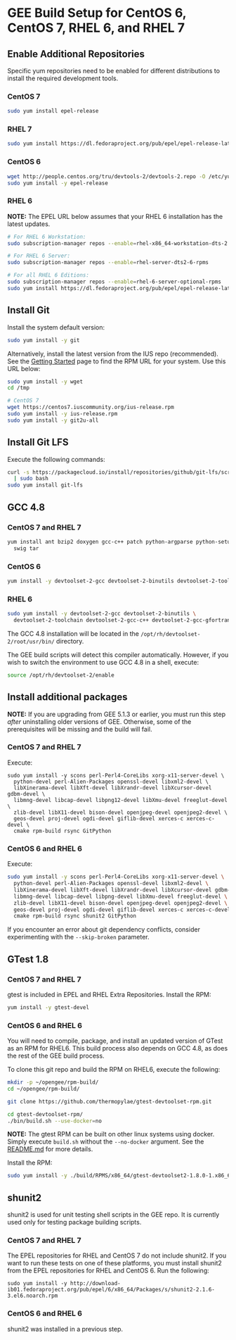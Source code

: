# GEE Build Setup for CentOS 6, CentOS 7, RHEL 6, and RHEL 7

## Enable Additional Repositories

Specific yum repositories need to be enabled for different distributions to
install the required development tools.

### CentOS 7

```bash
sudo yum install epel-release
```

### RHEL 7

```bash
sudo yum install https://dl.fedoraproject.org/pub/epel/epel-release-latest-7.noarch.rpm
```

### CentOS 6

```bash
wget http://people.centos.org/tru/devtools-2/devtools-2.repo -O /etc/yum.repos.d/devtools-2.repo
sudo yum install -y epel-release
```

### RHEL 6

__NOTE:__ The EPEL URL below assumes that your RHEL 6 installation has
the latest updates.

```bash
# For RHEL 6 Workstation:
sudo subscription-manager repos --enable=rhel-x86_64-workstation-dts-2

# For RHEL 6 Server:
sudo subscription-manager repos --enable=rhel-server-dts2-6-rpms

# For all RHEL 6 Editions:
sudo subscription-manager repos --enable=rhel-6-server-optional-rpms
sudo yum install https://dl.fedoraproject.org/pub/epel/epel-release-latest-6.noarch.rpm
```

## Install Git

Install the system default version:

```bash
sudo yum install -y git
```

Alternatively, install the latest version from the IUS repo (recommended).
See the [Getting Started](https://ius.io/GettingStarted/) page to find the RPM
URL for your system. Use this URL below:

```bash
sudo yum install -y wget
cd /tmp

# CentOS 7
wget https://centos7.iuscommunity.org/ius-release.rpm
sudo yum install -y ius-release.rpm
sudo yum install -y git2u-all
```

## Install Git LFS

Execute the following commands:

```bash
curl -s https://packagecloud.io/install/repositories/github/git-lfs/script.rpm.sh \
  | sudo bash
sudo yum install git-lfs
```

## GCC 4.8

### CentOS 7 and RHEL 7

```bash
yum install ant bzip2 doxygen gcc-c++ patch python-argparse python-setuptools \
  swig tar
```

### CentOS 6

```bash
yum install -y devtoolset-2-gcc devtoolset-2-binutils devtoolset-2-toolchain devtoolset-2-gcc-gfortran
```

### RHEL 6

```bash
sudo yum install -y devtoolset-2-gcc devtoolset-2-binutils \
  devtoolset-2-toolchain devtoolset-2-gcc-c++ devtoolset-2-gcc-gfortran
```

The GCC 4.8 installation will be located in the `/opt/rh/devtoolset-2/root/usr/bin/` directory.

The GEE build scripts will detect this compiler automatically. However, if you
wish to switch the environment to use GCC 4.8 in a shell, execute:

```bash
source /opt/rh/devtoolset-2/enable
```

## Install additional packages

__NOTE:__ If you are upgrading from GEE 5.1.3 or earlier, you must run this step
_after_ uninstalling older versions of GEE. Otherwise, some of the
prerequisites will be missing and the build will fail.

### CentOS 7 and RHEL 7
Execute: 
```
sudo yum install -y scons perl-Perl4-CoreLibs xorg-x11-server-devel \
  python-devel perl-Alien-Packages openssl-devel libxml2-devel \
  libXinerama-devel libXft-devel libXrandr-devel libXcursor-devel gdbm-devel \
  libmng-devel libcap-devel libpng12-devel libXmu-devel freeglut-devel \
  zlib-devel libX11-devel bison-devel openjpeg-devel openjpeg2-devel \
  geos-devel proj-devel ogdi-devel giflib-devel xerces-c xerces-c-devel \
  cmake rpm-build rsync GitPython
```

### CentOS 6 and RHEL 6
Execute:

```bash
sudo yum install -y scons perl-Perl4-CoreLibs xorg-x11-server-devel \
  python-devel perl-Alien-Packages openssl-devel libxml2-devel \
  libXinerama-devel libXft-devel libXrandr-devel libXcursor-devel gdbm-devel \
  libmng-devel libcap-devel libpng-devel libXmu-devel freeglut-devel \
  zlib-devel libX11-devel bison-devel openjpeg-devel openjpeg2-devel \
  geos-devel proj-devel ogdi-devel giflib-devel xerces-c xerces-c-devel \
  cmake rpm-build rsync shunit2 GitPython
```

If you encounter an error about git dependency conflicts, consider 
experimenting with the `--skip-broken` parameter.

## GTest 1.8

### CentOS 7 and RHEL 7

gtest is included in EPEL and RHEL Extra Repositories. Install the RPM:

```bash
yum install -y gtest-devel
```

### CentOS 6 and RHEL 6

You will need to compile, package, and install an updated version of GTest as an
RPM for RHEL6. This build process also depends on GCC 4.8, as does
the rest of the GEE build process.

To clone this git repo and build the RPM on RHEL6, execute the following:

```bash
mkdir -p ~/opengee/rpm-build/
cd ~/opengee/rpm-build/

git clone https://github.com/thermopylae/gtest-devtoolset-rpm.git

cd gtest-devtoolset-rpm/
./bin/build.sh --use-docker=no
```

__NOTE:__ The gtest RPM can be built on other linux systems using docker. Simply
execute `build.sh` without the `--no-docker` argument. See the [README.md](https://github.com/thermopylae/gtest-devtoolset-rpm) for more details.

Install the RPM:

```bash
sudo yum install -y ./build/RPMS/x86_64/gtest-devtoolset2-1.8.0-1.x86_64.rpm
```
## shunit2

shunit2 is used for unit testing shell scripts in the GEE repo.
It is currently used only for testing package building scripts.

### CentOS 7 and RHEL 7
The EPEL repositories for RHEL and CentOS 7 do not include shunit2.
If you want to run these tests on one of these platforms, you must install
shunit2 from the EPEL repositories for RHEL and CentOS 6.
Run the following:
```
sudo yum install -y http://download-ib01.fedoraproject.org/pub/epel/6/x86_64/Packages/s/shunit2-2.1.6-3.el6.noarch.rpm
```

### CentOS 6 and RHEL 6
shunit2 was installed in a previous step.
